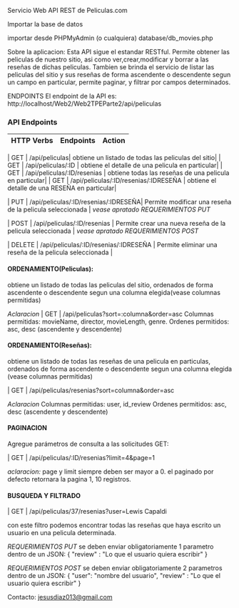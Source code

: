 Servicio Web API REST de Peliculas.com

Importar la base de datos

importar desde PHPMyAdmin (o cualquiera) database/db_movies.php

Sobre la aplicacion:
Esta API sigue el estandar RESTful.
Permite obtener las peliculas de nuestro sitio, asi como ver,crear,modificar y borrar a las reseñas de dichas peliculas.
Tambien se brinda el servicio de listar las peliculas del sitio y sus reseñas de forma ascendente o descendente segun un campo en particular, permite paginar, y filtrar por campos determinados.

ENDPOINTS
El endpoint de la API es: http://localhost/Web2/Web2TPEParte2/api/peliculas

### API Endpoints

| HTTP Verbs | Endpoints | Action |
| ---------- | --------- | ------ |

| GET | /api/peliculas| obtiene un listado de todas las peliculas del sitio|
| GET | /api/peliculas/:ID | obtiene el detalle de una pelicula en particular|
| GET | /api/peliculas/:ID/resenias | obtiene todas las reseñas de una pelicula en particular|
| GET | /api/peliculas/:ID/resenias/:IDRESEÑA | obtiene el detalle de una RESEÑA en particular|

| PUT | /api/peliculas/:ID/resenias/:IDRESEÑA| Permite modificar una reseña de la pelicula seleccionada | *vease apratado REQUERIMIENTOS PUT*

| POST | /api/peliculas/:ID/resenias | Permite crear una nueva reseña de la pelicula seleccionada | *vease apratado REQUERIMIENTOS POST*

| DELETE | /api/peliculas/:ID/resenias/:IDRESEÑA | Permite eliminar una reseña de la pelicula seleccionada |





#### ORDENAMIENTO(Peliculas):

obtiene un listado de todas las peliculas del sitio, ordenados de forma ascendente o descendente segun una columna elegida(vease columnas permitidas)

*Aclaracion*
| GET | /api/peliculas?sort=:columna&order=asc 
Columnas permitidas: movieName, director, movieLength, genre.
Ordenes permitidos: asc, desc (ascendente y descendente)

#### ORDENAMIENTO(Reseñas):

obtiene un listado de todas las reseñas de una pelicula en particulas, ordenados de forma ascendente o descendente segun una columna elegida (vease columnas permitidas)

| GET | /api/peliculas/resenias?sort=columna&order=asc 

*Aclaracion*
Columnas permitidas: user, id_review
Ordenes permitidos: asc, desc (ascendente y descendente)


#### PAGINACION

Agregue parámetros de consulta a las solicitudes GET:

| GET | /api/peliculas/:ID/resenias?limit=4&page=1

*aclaracion:*
page y limit siempre deben ser mayor a 0.
el paginado por defecto retornara la pagina 1, 10 registros.


#### BUSQUEDA Y FILTRADO

| GET | /api/peliculas/37/resenias?user=Lewis Capaldi

con este filtro podemos encontrar todas las reseñas que haya escrito un usuario en una pelicula determinada.



*REQUERIMIENTOS PUT*
se deben enviar obligatoriamente 1 parametro dentro de un JSON: 
{
    "review" : "Lo que el usuario quiera escribir"
}

*REQUERIMIENTOS POST*
se deben enviar obligatoriamente 2 parametros dentro de un JSON: 
{
    "user": "nombre del usuario",
    "review" : "Lo que el usuario quiera escribir"
}


Contacto: jesusdiaz013@gmail.com